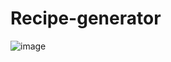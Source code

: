 # Recipe-generator

![image](https://github.com/user-attachments/assets/d2449a6c-393d-45ff-be55-217b3a1d9db8)

